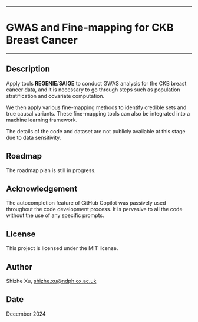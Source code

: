 **********************************************
# **GWAS and Fine-mapping for CKB Breast Cancer**
**********************************************

## Description
Apply tools **REGENIE**/**SAIGE** to conduct GWAS analysis for the CKB breast cancer data, and it is necessary to go through steps such as population stratification and covariate computation.

We then apply various fine-mapping methods to identify credible sets and true causal variants. These fine-mapping tools can also be integrated into a machine learning framework.

The details of the code and dataset are not publicly available at this stage due to data sensitivity.

## Roadmap
The roadmap plan is still in progress.

## Acknowledgement
The autocompletion feature of GitHub Copilot was passively used throughout the code development process. It is pervasive to all the code without the use of any specific prompts.

## License
This project is licensed under the MIT license.

## Author
Shizhe Xu, shizhe.xu@ndph.ox.ac.uk

## Date
December 2024
